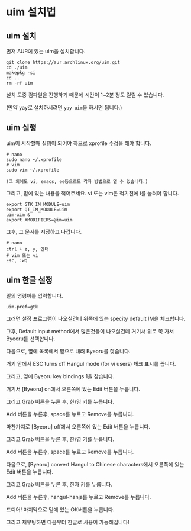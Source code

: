 # uim 설치법
## uim 설치
먼저 AUR에 있는 uim을 설치합니다.
```
git clone https://aur.archlinux.org/uim.git
cd ./uim
makepkg -si
cd ..
rm -rf uim
```
설치 도중 컴파일을 진행하기 때문에 시간이 1~2분 정도 걸릴 수 있습니다.

(만약 yay로 설치하시려면 `yay uim`을 하시면 됩니다.)
## uim 실행
uim이 시작할때 실행이 되어야 하므로 xprofile 수정을 해야 합니다.
```
# nano
sudo nano ~/.xprofile
# vim
sudo vim ~/.xprofile

(그 외에도 vi, emacs, ee등으로도 각자 방법으로 열 수 있습니다.)
```
그리고, 밑에 있는 내용을 적어주세요. vi 또는 vim은 적기전에 i를 눌러야 합니다.
```
export GTK_IM_MODULE=uim
export QT_IM_MODULE=uim
uim-xim &
export XMODIFIERS=@im=uim
```
그후, 그 문서를 저장하고 나갑니다.
```
# nano
ctrl + z, y, 엔터
# vim 또는 vi
Esc, :wq
```
## uim 한글 설정
밑의 명령어를 입력합니다.
```
uim-pref=gtk
```
그러면 설정 프로그램이 나오실건데 위쪽에 있는 specity default IM을 체크합니다.

그후, Default input method에서 많은것들이 나오실건데 거기서 위로 쭉 가서 Byeoru를 선택합니다.

다음으로, 옆에 목록에서 밑으로 내려 Byeoru를 잧습니다.

거기 안에서 ESC turns off Hangul mode (for vi users) 체크 표시를 끕니다.

그리고, 옆에 Byeoru key bindings 1을 찾습니다.

거기서 [Byeoru] on에서 오른쪽에 있는 Edit 버튼을 누릅니다.

그리고 Grab 버튼을 누른 후, 한/영 키를 누릅니다.

Add 버튼을 누른후, <Shift>space를 누르고 Remove를 누릅니다.

마찬가지로 [Byeoru] off에서 오른쪽에 있는 Edit 버튼을 누릅니다.

그리고 Grab 버튼을 누른 후, 한/영 키를 누릅니다.

Add 버튼을 누른후, <Shift>space를 누르고 Remove를 누릅니다.

다음으로,  [Byeoru] convert Hangul to Chinese characters에서 오른쪽에 있는 Edit 버튼을 누릅니다.

그리고 Grab 버튼을 누른 후, 한자 키를 누릅니다.

Add 버튼을 누른후, hangul-hanja를 누르고 Remove를 누릅니다.

드디어! 마지막으로 밑에 있는 OK버튼을 누릅니다.

그리고 재부팅하면 다음부터 한글로 사용이 가능해집니다!

